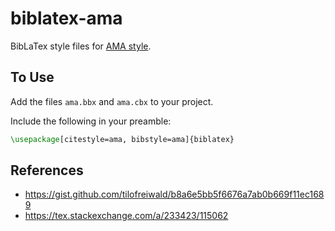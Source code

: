 # biblatex-ama

BibLaTex style files for [AMA style](https://libguides.jcu.edu.au/ama).

## To Use

Add the files `ama.bbx` and `ama.cbx` to your project.

Include the following in your preamble:
```latex
\usepackage[citestyle=ama, bibstyle=ama]{biblatex}
```

## References

  - https://gist.github.com/tilofreiwald/b8a6e5bb5f6676a7ab0b669f11ec1689 
  - https://tex.stackexchange.com/a/233423/115062

